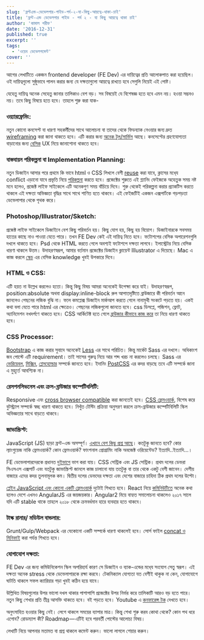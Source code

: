 ```yaml
---
slug: 'ফ্রন্টএন্ড-ডেভেলপার-গাইড-পর্ব-২-যা-কিছু-আয়ত্বে-থাকা-চাই'
title: 'ফ্রন্ট-এন্ড ডেভেলপার গাইড - পর্ব ২ - যা কিছু আয়ত্বে থাকা চাই'
author: 'কামাল শরীফ'
date: '2016-12-31'
published: true
excerpt: ''
tags:
  - 'ওয়েব ডেভেলপমেন্ট'
cover: ''
---
```


আগের লেখাটিতে একজন frontend developer (FE Dev) এর দায়িত্বের প্রতি আলোকপাত করা হয়েছিল। ওই দায়িত্বগুলো সুষ্ঠুভাবে পালন করার জন্য যে দক্ষতাগুলো আয়ত্বে রাখতে হবে সেগুলি নিয়েই এই পোষ্ট।

যেহেতু দায়িত্ব অনেক সেহেতু জানার তালিকাও বেশ বড়। সব বিষয়েই যে বিশেষজ্ঞ হতে হবে এমন নয়। হওয়া সম্ভবও নয়। তবে কিছু বিষয়ে হতে হবে। তাহলে শুরু করা যাক-

### ওয়্যারফ্রেমিং:

নতুন কোনো কনসেপ্ট বা ধারণা সহকর্মীদের সাথে আলোচনা বা তাদের থেকে ফিডব্যাক নেওয়ার জন্য দ্রুত [wireframing](https://www.youtube.com/watch?v=i4Zg6_yKOh8) করা জানা থাকতে হবে। এটি করার জন্য [অনেক টুল/সার্ভিস](https://www.creativebloq.com/wireframes/top-wireframing-tools-11121302) আছে। কনসেপ্টের গ্রহণযোগ্যতা বাড়ানোর জন্য [বেসিক](https://medium.com/@uxhow/ux-design-resource-guide-926676be3e0#.dzmvmcpm4) UX নিয়ে জানাশোনা থাকতে হবে।

### বাস্তবায়ন পরিকল্পনা বা Implementation Planning:

নতুন ডিজাইন আসার পরে প্রথমে কি ভাবে html ও CSS লিখলে বেশী [reuse](http://css.world/dry-css/) করা যাবে, ক্লাসের মধে্য conflict এড়ানো যাবে প্রভৃতি নিয়ে [পরিকল্পনা](https://www.edx.org/course/advanced-css-concepts-microsoft-dev218x) করতে হবে। প্রজেক্টের শুরুতে এই প্ল্যানিং ফেইজকে অহেতুক সময় নষ্ট মনে হলেও, প্রজেক্ট লাইফ সাইকেলে এটি অনেকগুণ সময় বাঁচিয়ে দিবে। শুরু থেকেই পরিকল্পনা করার প্র্যাকটিস করতে থাকলে এই দক্ষতা অভিজ্ঞতা বৃদ্ধির সাথে সাথে শাণিত হতে থাকবে। এই ফেইজটিই একজন এক্সপার্টকে গড়পড়তা ডেভেলাপার থেকে পৃথক করে।

### Photoshop/Illustrator/Sketch:

প্রজেক্ট লাইফ সাইকেলে ডিজাইনে বেশ কিছু পরিবর্তন হয়। কিছু যোগ হয়, কিছু হয় বিয়োগ। ডিজাইনারকে সবসময় হাতের কাছে নাও পাওয়া যেতে পারে। তখন FE Dev কেই এই দায়িত্ব নিতে হবে। ফটোশপের বেসিক অপারেশনগুলি দখলে থাকতে হবে। Psd থেকে HTML করতে গেলে অবশ্যই ফটোশপে দক্ষতা লাগবে। ইলাস্ট্রেটর নিয়ে বেসিক ধারণা থাকলে উত্তম। উদাহরণস্বরূপ, আমার বর্তমান প্রজেক্টের ডিজাইন ক্লায়েন্ট Illustrator এ দিয়েছে। Mac এ কাজ করলে [স্কেচ](https://www.sketchapp.com/) এর বেসিক knowledge খুবই উপকারে দিবে।

### HTML ও CSS:

এটি হয়ত না উল্লেখ করলেও হতো। কিন্তু কিছু বিষয় আমরা অনেকেই উপেক্ষা করে যাই। উদাহরণস্বরূপ, position:absolute অথবা display:inline-block রুল আপাতদৃষ্টিতে ব্রাউজারে কী পরিবর্তন আনে জানলেও পেছনের লজিক বুঝি না। ফলে কমপ্লেক্স ডিজাইন মার্কআপ করতে গেলে নানামুখী সংকটে পড়তে হয়। একই কথা বলা যেতে পারে html এর ক্ষেত্রেও। পেছনের লজিকগুলো জানতে হবে। css ডিসপ্লে, পজিশন, ফ্লোট, অ্যানিমেশন নখদর্পণে থাকতে হবে। CSS আর্কিটেক্ট হতে গেলে [ব্রাউজার কীভাবে কাজ করে](https://www.html5rocks.com/en/tutorials/internals/howbrowserswork/) তা নিয়ে ধারণা থাকতে হবে।

### CSS Processor:

[Bootstrap](http://getbootstrap.com/) এ কাজ করার সুবাদে অনেকেই [Less](http://lesscss.org/) এর সাথে পরিচিত। কিন্তু মার্কেট Sass এর দখলে। অধিকাংশ জব পোস্টে এটি requirement। তাই সাসের গুরুত্ব নিয়ে আর শব্দ খরচ না করলেও চলছে। Sass এর [ভেরিয়েবল](https://www.youtube.com/playlist?list=PL2CB1F80266E986EA), [মিক্সিন](https://www.youtube.com/playlist?list=PL2CB1F80266E986EA), [প্লেসহোল্ডার](https://www.youtube.com/playlist?list=PL2CB1F80266E986EA) সম্পর্কে জানতে হবে। ইদানিং [PostCSS](http://postcss.org/) এর কদর বাড়ছে তবে এটি সম্পর্কে জানা এ মুহূর্তে আবশ্যিক না।

### রেসপনসিভনেস এবং ক্রস-ব্রাউজার কম্পেটিবলিটি:

Responsive এবং [cross browser compatible](https://www.sitepoint.com/the-7-cross-browser-testing-tools-you-need-in-2016/) করা জানতেই হবে। [CSS ফ্রেমওয়ার্ক](https://speckyboy.com/top-50-css/), বিশেষ করে বুটস্ট্র্যাপ সম্পর্কে স্বচ্ছ ধারণা থাকতে হবে। নিখুঁত টেস্টিং প্রক্রিয়া অনুসরণ করলে ক্রস-ব্রাউজার কম্পেটিবিলিটি স্কিল অভিজ্ঞতার সাথে বাড়তে থাকবে।

### জাভাস্ক্রিপ্ট:

JavaScript (JS) ছাড়া ফ্রন্ট-এন্ড অসম্পূর্ণ। [এখানে বেশ কিছু প্রশ্ন আছে](https://hackernoon.com/how-it-feels-to-learn-javascript-in-2016-d3a717dd577f)। কতটুকু জানতে হবে? কোর ল্যাংগুয়েজ নাকি ফ্রেমওয়ার্ক? কোন ফ্রেমওয়ার্ক? ফাংশনাল প্রোগ্রামিং নাকি অবজেক্ট ওরিয়েন্টেড? ইত্যাদি..ইত্যাদি…।

FE ডেভেলাপারদেরকে প্রধানত [দুইভাগে](https://css-tricks.com/the-front-end-developers-dilemma/) ভাগ করা যায়। CSS সেন্ট্রিক এবং JS সেন্ট্রিক। প্রথম দলের ডেভরা সিএসএস এক্সপার্ট এবং যতটুকু জাভাস্ক্রিপ্ট জানলে কাজ চালানো যায় ততটুকু বা তার থেকে একটু বেশী জানেন। দেশীয় বাজারে এদের কদর তুলনামূলক কম। দ্বিতীয় দলের ডেভদের দক্ষতা এবং দেশের বাজারে চাহিদা ঠিক প্রথম দলের উল্টো।

[প্লেইন JavaScript এবং কোনো একটি ফ্রেমওয়ার্ক](https://medium.com/javascript-scene/top-javascript-frameworks-topics-to-learn-in-2017-700a397b711) দুটোই শিখতে হবে। React নিয়ে [কমিনিউটিতে](https://www.facebook.com/groups/talkjs.net/) অনেক কথা হলেও দেশে এখনও AngularJS এর জয়জয়কার। Angular2 নিয়ে বাহ্যত সমালোচনা থাকলেও ২০১৭ সালে যদি এটি stable থাকে তাহলে ২০১৮ থেকে ক্রমবর্ধমান হারে ব্যবহার হতে থাকবে।

### টাস্ক রানার/ মডিউল বান্ডলার:

Grunt/Gulp/Webpack এর যেকোনো একটি সম্পর্কে ধারণা থাকলেই হবে। সোর্স ফাইল [concat ও মিনিফাই](https://www.youtube.com/playlist?list=PLLnpHn493BHE2RsdyUNpbiVn-cfuV7Fos) করা পর্যন্ত শিখতে হবে।

### যোগাযোগ দক্ষতা:

FE Dev এর জন্য কমিউনিকেশন স্কিল অপরিহার্য কারণ সে ডিজাইন ও ব্যাক-এন্ডের মধে্য সংযোগ সেতু স্বরূপ। এই দক্ষতা অনেক stress থেকে ডেভেলাপারকে রক্ষা করবে। টেকনিক্যাল যোগ্যতা যত বেশীই থাকুক না কেন, যোগাযোগে ঘাটতি থাকলে সফল ক্যারিয়ার গড়া খুবই কঠিন হয়ে যাবে।

উল্লিখিত বিষয়গুলোর উপর ভালো দখল থাকার পাশাপাশি প্রজেক্টের উপর নির্ভর করে তালিকাটি আরও বড় হতে পারে। নতুন কিছু শেখার প্রতি তীব্র আসক্তি থাকতে হবে। বই পড়তে হবে। Youtube এ [কনফারেন্স টক](https://www.youtube.com/user/jsconfeu) দেখতে হবে।

অনুৎসাহিত হওয়ার কিছু নেই। লেগে থাকলে সময়ের ব্যাপার মাত্র। কিন্তু শেখা শুরু করব কোথা থেকে? কোন পথ ধরে এগোব? রোডম্যাপ কী? Roadmap — এটিই হবে পরবর্তী পোস্টের আলোচ্য বিষয়।

লেখাটি নিয়ে আপনার মতামত বা প্রশ্ন থাকলে কমেন্ট করুন। ভালো লাগলে শেয়ার করুন।
